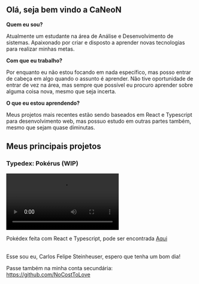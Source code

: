 ## Olá, seja bem vindo a CaNeoN

**Quem eu sou?** 

Atualmente um estudante na área de Análise e Desenvolvimento de sistemas. Apaixonado por criar e disposto a aprender novas tecnologias para realizar minhas metas.

**Com que eu trabalho?** 

Por enquanto eu não estou focando em nada específico, mas posso entrar de cabeça em algo quando o assunto é aprender. Não tive oportunidade de entrar de vez na área, mas sempre que possível eu procuro aprender sobre alguma coisa nova, mesmo que seja incerta.

**O que eu estou aprendendo?**

Meus projetos mais recentes estão sendo baseados em React e Typescript para desenvolvimento web, mas possuo estudo em outras partes também, mesmo que sejam quase diminutas.

## Meus principais projetos

### <b>Typedex: Pokérus (WIP)</b>

<video autoplay loop src="https://user-images.githubusercontent.com/59800265/169877738-c55ae307-bb12-44ba-9ae5-4813d1662939.mp4"> </video>

Pokédex feita com React e Typescript, pode ser encontrada <a href="https://github.com/CaNeoN28/typedex-pokerus">Aqui</a>

<br>

<div>
Esse sou eu, Carlos Felipe Steinheuser, espero que tenha um bom dia!

Passe também na minha conta secundária: https://github.com/NoCostToLove
</div>

<!--
**CaNeoN28/CaNeoN28** is a ✨ _special_ ✨ repository because its `README.md` (this file) appears on your GitHub profile.

Here are some ideas to get you started:

- 🔭 I’m currently working on ...
- 🌱 I’m currently learning ...
- 👯 I’m looking to collaborate on ...
- 🤔 I’m looking for help with ...
- 💬 Ask me about ...
- 📫 How to reach me: ...
- 😄 Pronouns: ...
- ⚡ Fun fact: ...
-->
